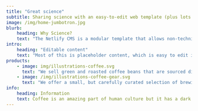 ```yaml
---
title: "Great science"
subtitle: Sharing science with an easy-to-edit web template (plus lots of leftover coffee-related content)
image: /img/home-jumbotron.jpg
blurb:
    heading: Why Science?
    text: "The Netlify CMS is a modular template that allows non-technical users to add a huge variety of content types, including images, file upload, geo data, and text. This project extends it to support molecules and charting, so scientists can share their work more easily."
intro:
    heading: "Editable content"
    text: "Most of this is placeholder content, which is easy to edit in the admin interface. It came from the Kaldi template from Hugo. We have replaced the word Kaldi with the word Science throughout this project, leading to some humorous pages. We hope you like coffee!"
products:
    - image: img/illustrations-coffee.svg
      text: "We sell green and roasted coffee beans that are sourced directly from independent farmers and farm cooperatives. We’re proud to offer a variety of coffee beans grown with great care for the environment and local communities. Check our post or contact us directly for current availability."
    - image: /img/illustrations-coffee-gear.svg
      text: "We offer a small, but carefully curated selection of brewing gear and tools for every taste and experience level. No matter if you roast your own beans or just bought your first french press, you’ll find a gadget to fall in love with in our shop."
info:
    heading: Information
    text: Coffee is an amazing part of human culture but it has a dark side too – one of colonialism and mindless abuse of natural resources and human lives. We want to turn this around and return the coffee trade to the drink’s exhilarating, empowering and unifying nature.
---
```


